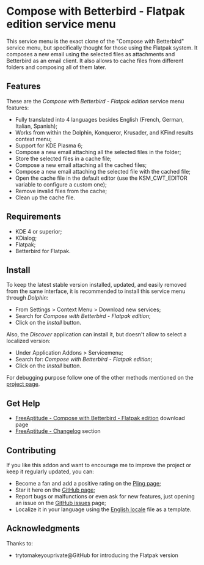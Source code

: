 # Compose with Betterbird - Flatpak edition service menu

This service menu is the exact clone of the "Compose with Betterbird" service menu,
but specifically thought for those using the Flatpak system.
It composes a new email using the selected files as attachments and Betterbird as
an email client.
It also allows to cache files from different folders and composing all of them later.

## Features

These are the *Compose with Betterbird - Flatpak edition* service menu features:

- Fully translated into 4 languages besides English
  (French, German, Italian, Spanish);
- Works from within the Dolphin, Konqueror, Krusader, and KFind results context menu;
- Support for KDE Plasma 6;
- Compose a new email attaching all the selected files in the folder;
- Store the selected files in a cache file;
- Compose a new email attaching all the cached files;
- Compose a new email attaching the selected file with the cached file;
- Open the cache file in the default editor (use the KSM_CWT_EDITOR variable to configure a custom one);
- Remove invalid files from the cache;
- Clean up the cache file.

## Requirements

- KDE 4 or superior;
- KDialog;
- Flatpak;
- Betterbird for Flatpak.

## Install

To keep the latest stable version installed, updated, and easily removed from the same interface,
it is recommended to install this service menu through *Dolphin*:

- From Settings > Context Menu > Download new services;
- Search for *Compose with Betterbird - Flatpak edition*;
- Click on the *Install* button.

Also, the *Discover* application can install it, but doesn't allow to select a localized version:

- Under Application Addons > Servicemenu;
- Search for: *Compose with Betterbird - Flatpak edition*;
- Click on the *Install* button.

For debugging purpose follow one of the other methods mentioned on the [project page][installation].

## Get Help

- [FreeAptitude - Compose with Betterbird - Flatpak edition][download] download page
- [FreeAptitude - Changelog][changelog] section

## Contributing

If you like this addon and want to encourage me to improve the project or keep it
regularly updated, you can:

- Become a fan and add a positive rating on the [Pling page][pling];
- Star it here on the [GitHub page][github];
- Report bugs or malfunctions or even ask for new features, just opening an issue
  on the [GitHub issues][issues] page;
- Localize it in your language using the [English locale][locale] file as a template.

## Acknowledgments

Thanks to:
- trytomakeyouprivate@GitHub for introducing the Flatpak version

[download]: https://freeaptitude.altervista.org/downloads/compose-with-betterbird-flatpak.html "Compose with Betterbird - Flatpak edition download page on FreeAptitude"
[changelog]: https://freeaptitude.altervista.org/downloads/compose-with-betterbird-flatpak.html#changelog "Compose with Betterbird - Flatpak edition changelog on FreeAptitude"
[installation]: https://freeaptitude.altervista.org/downloads/compose-with-betterbird-flatpak.html#installation "Compose with Betterbird - Flatpak edition installation on FreeAptitude"
[pling]: https://pling.com/p/1989302/ "Compose with Betterbird - Flatpak edition page on Pling"
[github]: https://github.com/fabiomux/kde-servicemenus "KDE ServiceMenus page on GitHub"
[issues]: https://github.com/fabiomux/kde-servicemenus/issues "KDE ServiceMenus issues page on GitHub"
[locale]: https://github.com/fabiomux/kde-servicemenus/blob/main/compose_with_betterbird-flatpak/locale/en.yaml "English localization file to use as template"
[contributing]: https://github.com/fabiomux/kde-servicemenus#contributing "How to contribute to the Compose with Betterbird - Flatpak edition project"
[§]: # "Generated by servicemenu_generator"
